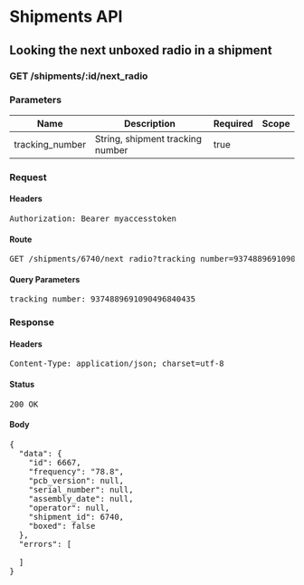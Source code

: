 # Shipments API

## Looking the next unboxed radio in a shipment

### GET /shipments/:id/next_radio

### Parameters

| Name | Description | Required | Scope |
|------|-------------|----------|-------|
| tracking_number | String, shipment tracking number | true |  |

### Request

#### Headers

<pre>Authorization: Bearer myaccesstoken</pre>

#### Route

<pre>GET /shipments/6740/next_radio?tracking_number=9374889691090496840435</pre>

#### Query Parameters

<pre>tracking_number: 9374889691090496840435</pre>

### Response

#### Headers

<pre>Content-Type: application/json; charset=utf-8</pre>

#### Status

<pre>200 OK</pre>

#### Body

<pre>{
  "data": {
    "id": 6667,
    "frequency": "78.8",
    "pcb_version": null,
    "serial_number": null,
    "assembly_date": null,
    "operator": null,
    "shipment_id": 6740,
    "boxed": false
  },
  "errors": [

  ]
}</pre>
